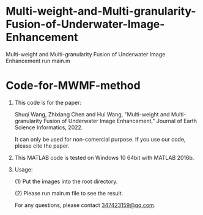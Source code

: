 # Multi-weight-and-Multi-granularity-Fusion-of-Underwater-Image-Enhancement
Multi-weight and Multi-granularity Fusion of Underwater Image Enhancement
run main.m
# Code-for-MWMF-method

1. This code is for the paper: 

   Shuqi Wang, Zhixiang Chen and Hui Wang, "Multi-weight and Multi-granularity Fusion of Underwater Image Enhancement," Journal 
   of Earth Science Informatics, 2022.
   
   It can only be used for non-comercial purpose. If you use our code, please cite the paper.

2. This MATLAB code is tested on Windows 10 64bit with MATLAB 2016b. 

3. Usage:

   (1) Put the images into the root directory.


   (2) Please run main.m file to see the result.


   For any questions, please contact 347423159@qq.com.
